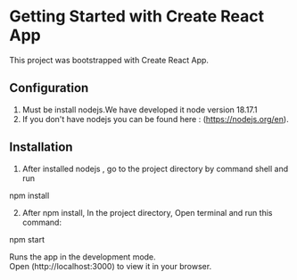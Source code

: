 # Getting Started with Create React App

This project was bootstrapped with Create React App.

## Configuration
1. Must be install nodejs.We have developed it node version 18.17.1
2. If you don't have nodejs you can be found here : (https://nodejs.org/en).

## Installation

1. After installed nodejs , go to the project directory by command shell and run

npm install

2. After npm install, In the project directory, Open terminal and run this command:

npm start


Runs the app in the development mode.\
Open (http://localhost:3000) to view it in your browser.